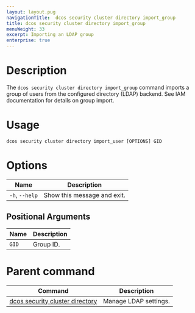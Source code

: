 ```yaml
---
layout: layout.pug
navigationTitle:  dcos security cluster directory import_group
title: dcos security cluster directory import_group
menuWeight: 33
excerpt: Importing an LDAP group
enterprise: true
---
```


# Description

The `dcos security cluster directory import_group` command imports a group of users from the configured directory (LDAP) backend. See IAM documentation for details on group import.

# Usage

```
dcos security cluster directory import_user [OPTIONS] GID
```

# Options

| Name | Description |
|--------|-------------------|
| `-h`, `--help` |  Show this message and exit.|

## Positional Arguments

| Name | Description |
|--------|-------------------|
| `GID` | Group ID. |

# Parent command

| Command | Description |
|---------|-------------|
| [dcos security cluster directory](/1.14/cli/command-reference/dcos-security/dcos-security-cluster/dcos-security-cluster-directory/) | Manage LDAP settings. |
